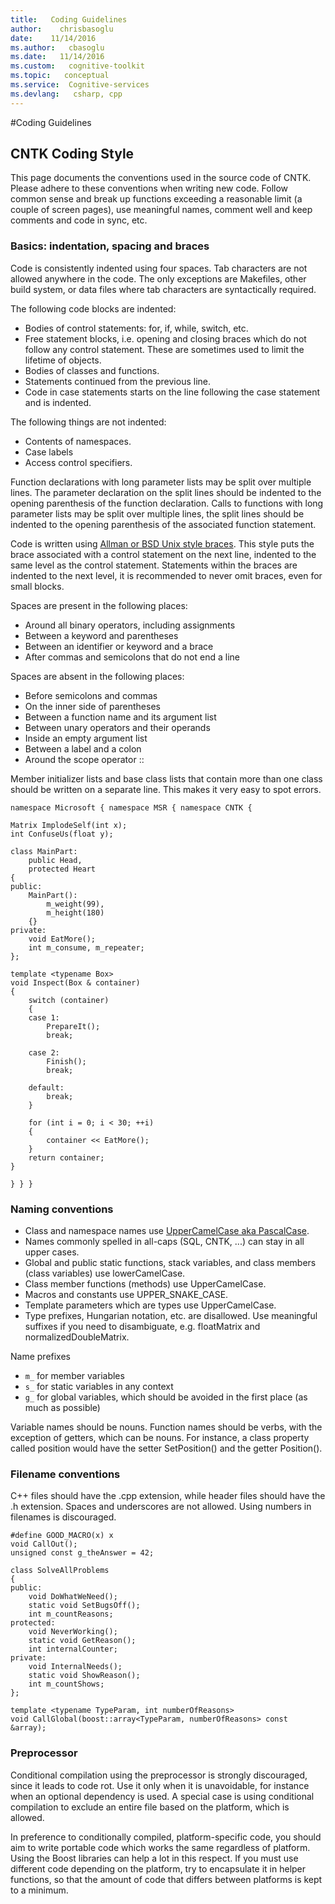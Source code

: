 ```yaml
---
title:   Coding Guidelines
author:    chrisbasoglu
date:    11/14/2016
ms.author:   cbasoglu
ms.date:   11/14/2016
ms.custom:   cognitive-toolkit
ms.topic:   conceptual
ms.service:  Cognitive-services
ms.devlang:   csharp, cpp
---
```


#Coding Guidelines

## CNTK Coding Style

This page documents the conventions used in the source code of CNTK. Please adhere to these conventions 
when writing new code. Follow common sense and break up functions exceeding a reasonable limit 
(a couple of screen pages), use meaningful names, comment well and keep comments and code in sync, etc.

### Basics: indentation, spacing and braces

Code is consistently indented using four spaces. Tab characters are not allowed anywhere in the code. 
The only exceptions are Makefiles, other build system, or data files where tab characters are syntactically 
required.

The following code blocks are indented:

 * Bodies of control statements: for, if, while, switch, etc.
 * Free statement blocks, i.e. opening and closing braces which do not follow any control statement. These 
 are sometimes used to limit the lifetime of objects.
 * Bodies of classes and functions. 
 * Statements continued from the previous line.
 * Code in case statements starts on the line following the case statement and is indented.

The following things are not indented:
* Contents of namespaces.
* Case labels
* Access control specifiers.

Function declarations with long parameter lists may be split over multiple lines. The parameter declaration
on the split lines should be indented to the opening parenthesis of the function declaration. Calls to functions 
with long parameter lists may be split over multiple lines, the split lines should be indented to the opening
parenthesis of the associated function statement.

Code is written using [Allman or BSD Unix style braces](https://en.wikipedia.org/wiki/Indent_style#Allman_style). This style puts the brace associated with a 
control statement on the next line, indented to the same level as the control statement. 
Statements within the braces are indented to the next level, it is recommended to never omit braces, even for small blocks.

Spaces are present in the following places:
* Around all binary operators, including assignments
* Between a keyword and parentheses
* Between an identifier or keyword and a brace
* After commas and semicolons that do not end a line

Spaces are absent in the following places:
* Before semicolons and commas
* On the inner side of parentheses
* Between a function name and its argument list
* Between unary operators and their operands
* Inside an empty argument list
* Between a label and a colon
* Around the scope operator ::

Member initializer lists and base class lists that contain more than one class should be written on a separate 
line. This makes it very easy to spot errors.

```
namespace Microsoft { namespace MSR { namespace CNTK {

Matrix ImplodeSelf(int x);
int ConfuseUs(float y);

class MainPart:
    public Head,
    protected Heart
{
public:
    MainPart():
        m_weight(99),
        m_height(180)
    {}
private:
    void EatMore();
    int m_consume, m_repeater;
};

template <typename Box>
void Inspect(Box & container)
{
    switch (container)
    {
    case 1:
        PrepareIt();
        break;

    case 2:
        Finish();
        break;

    default:
        break;
    }

    for (int i = 0; i < 30; ++i)
    {
        container << EatMore();
    }
    return container;
}

} } }
```

### Naming conventions

* Class and namespace names use [UpperCamelCase aka PascalCase](https://en.wikipedia.org/wiki/CamelCase). 
* Names commonly spelled in all-caps (SQL, CNTK, ...) can stay in all upper cases. 
* Global and public static functions, stack variables, and class members (class variables) use lowerCamelCase. 
* Class member functions (methods) use UpperCamelCase. 
* Macros and constants use UPPER_SNAKE_CASE. 
* Template parameters which are types use UpperCamelCase. 
* Type prefixes, Hungarian notation, etc. are disallowed. Use meaningful suffixes if you need to disambiguate, 
e.g. floatMatrix and normalizedDoubleMatrix.

Name prefixes
* ```m_``` for member variables
* ```s_``` for static variables in any context
* ```g_``` for global variables, which should be avoided in the first place (as much as possible)

Variable names should be nouns. Function names should be verbs, with the exception of getters, which can be 
nouns. For instance, a class property called position would have the setter SetPosition() and the getter Position(). 


### Filename conventions

C++ files should have the .cpp extension, while header files should have the .h extension. Spaces and underscores are not allowed. Using numbers in filenames is discouraged.
```
#define GOOD_MACRO(x) x
void CallOut();
unsigned const g_theAnswer = 42;

class SolveAllProblems 
{
public:
    void DoWhatWeNeed();
    static void SetBugsOff();
    int m_countReasons;
protected:
    void NeverWorking();
    static void GetReason();
    int internalCounter;
private:
    void InternalNeeds();
    static void ShowReason();
    int m_countShows;
};

template <typename TypeParam, int numberOfReasons>
void CallGlobal(boost::array<TypeParam, numberOfReasons> const &array);
```

### Preprocessor

Conditional compilation using the preprocessor is strongly discouraged, since it leads to code rot. 
Use it only when it is unavoidable, for instance when an optional dependency is used. 
A special case is using conditional compilation to exclude an entire file based on the platform, which is allowed.

In preference to conditionally compiled, platform-specific code, you should aim to write portable code 
which works the same regardless of platform. Using the Boost libraries can help a lot in this respect. 
If you must use different code depending on the platform, try to encapsulate it in helper functions, 
so that the amount of code that differs between platforms is kept to a minimum.

